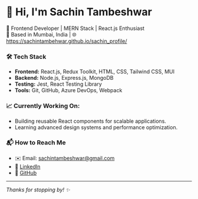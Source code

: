 # 👋 Hi, I'm Sachin Tambeshwar

🚀 Frontend Developer | MERN Stack | React.js Enthusiast  
📍 Based in Mumbai, India | 🌐 https://sachintambehwar.github.io/sachin_profile/

### 🛠️ Tech Stack
- **Frontend:** React.js, Redux Toolkit, HTML, CSS, Tailwind CSS, MUI
- **Backend:** Node.js, Express.js, MongoDB
- **Testing:** Jest, React Testing Library
- **Tools:** Git, GitHub, Azure DevOps, Webpack

### 📈 Currently Working On:
- Building reusable React components for scalable applications.
- Learning advanced design systems and performance optimization.

### 📬 How to Reach Me
- ✉️ Email: sachintambeshwar@gmail.com  
- 🔗 [LinkedIn](https://www.linkedin.com/in/sachin-tambeshwar-101706117/)  
- 🐙 [GitHub](https://github.com/sachintambehwar)

---

_Thanks for stopping by! ✨_
